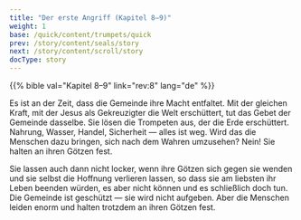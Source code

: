```yaml
---
title: "Der erste Angriff (Kapitel 8–9)"
weight: 1
base: /quick/content/trumpets/quick
prev: /story/content/seals/story
next: /story/content/scroll/story
docType: story
---
```


{{% bible val="Kapitel 8–9" link="rev:8" lang="de" %}}

<a name="3037"></a>
Es ist an der Zeit, dass die Gemeinde ihre Macht entfaltet. Mit der gleichen Kraft, mit der Jesus als Gekreuzigter die Welt erschüttert, tut das Gebet der Gemeinde dasselbe. Sie lösen die Trompeten aus, der die Erde erschüttert. Nahrung, Wasser, Handel, Sicherheit — alles ist weg. Wird das die Menschen dazu bringen, sich nach dem Wahren umzusehen? Nein! Sie halten an ihren Götzen fest.

Sie lassen auch dann nicht locker, wenn ihre Götzen sich gegen sie wenden und sie selbst die Hoffnung verlieren lassen, so dass sie am liebsten ihr Leben beenden würden, es aber nicht können und es schließlich doch tun. Die Gemeinde ist geschützt — sie wird nicht aufgeben. Aber die Menschen leiden enorm und halten trotzdem an ihren Götzen fest.

